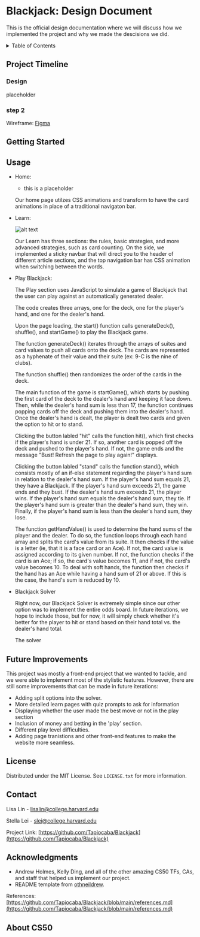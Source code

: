 # Blackjack: Design Document
This is the official design documentation where we will discuss how we implemented the project and why we made the descisions we did. 
 <!-- TABLE OF CONTENTS -->
<details>
  <summary>Table of Contents</summary>
  <ol>
    <li>
      <a href="#project-timeline">Project Timeline</a>
        <ul>
        <li><a href="#design">Design</a></li>

      </ul>
    </li>
    <li>
      <a href="#getting-started">Getting Started</a>
    </li>
    <li><a href="#usage">Usage</a></li>
    <li><a href="#future-improvements">Future Improvements</a></li>
    <li><a href="#license">License</a></li>
    <li><a href="#contact">Contact</a></li>
    <li><a href="#acknowledgments">Acknowledgments</a></li>
    <li><a href="#about-cs50">About CS50</a></li>
  </ol>
</details>

<!-- proj timeline -->
## Project Timeline

### Design

placeholder

### step 2 


Wireframe: [Figma](https://www.figma.com/file/65yZhTHtTFDJooHU2cLqrN/Blackjack-for-CS50?node-id=0%3A1&t=6kb7p5gngK0dd5A2-1)

<!-- GETTING STARTED -->
## Getting Started


<!-- USAGE EXAMPLES -->
## Usage

* Home:
  * this is a placeholder

  Our home page utilzes CSS animations and transform to have the card animations in place of a traditional navigaton bar.


* Learn:

  ![alt text](https://ichef.bbci.co.uk/news/976/cpsprodpb/13F00/production/_95146618_bills.jpg)

  Our Learn has three sections: the rules, basic strategies, and more advanced strategies, such as card counting. On the side, we implemented a sticky navbar that will direct you to the header of different article sections, and the top navigation bar has CSS animation when switching between the words.

* Play Blackjack:

  The Play section uses JavaScript to simulate a game of Blackjack that the user can play against an automatically generated dealer.

  The code creates three arrays, one for the deck, one for the player's hand, and one for the dealer's hand.

  Upon the page loading, the start() function calls generateDeck(), shuffle(), and startGame() to play the Blackjack game.

  The function generateDeck() iterates through the arrays of suites and card values to push all cards onto the deck. The cards are represented as a hyphenate of their value and their suite (ex: 9-C is the nine of clubs).

  The function shuffle() then randomizes the order of the cards in the deck.

  The main function of the game is startGame(), which starts by pushing the first card of the deck to the dealer's hand and keeping it face down. Then, while the dealer's hand sum is less than 17, the function continues popping cards off the deck and pushing them into the dealer's hand. Once the dealer's hand is dealt, the player is dealt two cards and given the option to hit or to stand.

  Clicking the button labled "hit" calls the function hit(), which first checks if the player's hand is under 21. If so, another card is popped off the deck and pushed to the player's hand. If not, the game ends and the message "Bust! Refresh the page to play again!" displays.

  Clicking the button labled "stand" calls the function stand(), which consists mostly of an if-else statement regarding the player's hand sum in relation to the dealer's hand sum. If the player's hand sum equals 21, they have a Blackjack. If the player's hand sum exceeds 21, the game ends and they bust. If the dealer's hand sum exceeds 21, the player wins. If the player's hand sum equals the dealer's hand sum, they tie. If the player's hand sum is greater than the dealer's hand sum, they win. Finally, if the player's hand sum is less than the dealer's hand sum, they lose.

  The function getHandValue() is used to determine the hand sums of the player and the dealer. To do so, the function loops through each hand array and splits the card's value from its suite. It then checks if the value is a letter (ie, that it is a face card or an Ace). If not, the card value is assigned according to its given number. If not, the function checks if the card is an Ace; if so, the card's value becomes 11, and if not, the card's value becomes 10. To deal with soft hands, the function then checks if the hand has an Ace while having a hand sum of 21 or above. If this is the case, the hand's sum is reduced by 10.

* Blackjack Solver

  Right now, our Blackjack Solver is extremely simple since our other option was to implement the entire odds board. In future iterations, we hope to include those, but for now, it will simply check whether it's better for the player to hit or stand based on their hand total vs. the dealer's hand total.

  The solver 

## Future Improvements

This project was mostly a front-end project that we wanted to tackle, and we were able to implement most of the stylistic features. However, there are still some improvements that can be made in future iterations:

* Adding split options into the solver.
* More detailed learn pages with quiz prompts to ask for information
* Displaying whether the user made the best move or not in the play section
* Inclusion of money and betting in the 'play' section.
* Different play level difficulties.
* Adding page tranistions and other front-end features to make the website more seamless.

<!-- LICENSE -->
## License

Distributed under the MIT License. See `LICENSE.txt` for more information.

<!-- CONTACT -->
## Contact

Lisa Lin - lisalin@college.harvard.edu

Stella Lei - slei@college.harvard.edu

Project Link: [https://github.com/Tapiocaba/Blackjack](https://github.com/Tapiocaba/Blackjack)


<!-- ACKNOWLEDGMENTS -->
## Acknowledgments

* []() Andrew Holmes, Kelly Ding, and all of the other amazing CS50 TFs, CAs, and staff that helped us implement our project.
* []() README template from [othneildrew](https://github.com/othneildrew/Best-README-Template).

References: [https://github.com/Tapiocaba/Blackjack/blob/main/references.md](https://github.com/Tapiocaba/Blackjack/blob/main/references.md)

<!-- ABOUT CS50 -->
## About CS50

<!-- [description of cs50] -->